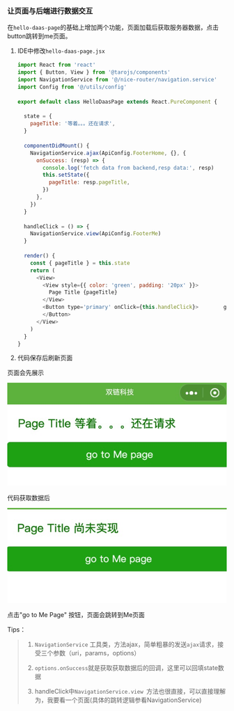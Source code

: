 ### 让页面与后端进行数据交互

在`hello-daas-page`的基础上增加两个功能，页面加载后获取服务器数据，点击button跳转到me页面。

1. IDE中修改`hello-daas-page.jsx`
   
   ```javascript
   import React from 'react'
   import { Button, View } from '@tarojs/components'
   import NavigationService from '@/nice-router/navigation.service'
   import Config from '@/utils/config'
   
   export default class HelloDaasPage extends React.PureComponent {
   
     state = {
       pageTitle: '等着。。。还在请求',
     }
   
     componentDidMount() {
       NavigationService.ajax(ApiConfig.FooterHome, {}, {
         onSuccess: (resp) => {
           console.log('fetch data from backend,resp data:', resp)
           this.setState({
             pageTitle: resp.pageTitle,
           })
         },
       })
     }
   
     handleClick = () => {
       NavigationService.view(ApiConfig.FooterMe)
     }
   
     render() {
       const { pageTitle } = this.state
       return (
         <View>
           <View style={{ color: 'green', padding: '20px' }}>
             Page Title {pageTitle}
           </View>
           <Button type='primary' onClick={this.handleClick}>        go to Me page
           </Button>
         </View>
       )
     }
   }
   ```

2. 代码保存后刷新页面

页面会先展示

![1](/docs/tixwork-taro/assets/first-page-onload.jpg)

代码获取数据后

![2](/docs/tixwork-taro/assets/first-page-after-load.jpg)

点击"go to Me Page" 按钮，页面会跳转到Me页面

Tips：

> 1. `NavigationService` 工具类，方法ajax，简单粗暴的发送`ajax`请求，接受三个参数（uri，params，options）
> 
> 2. `options.onSuccess`就是获取获取数据后的回调，这里可以回填state数据
> 
> 3. handleClick中`NavigationService.view `方法也很直接，可以直接理解为，我要看一个页面(具体的跳转逻辑参看NavigationService)
